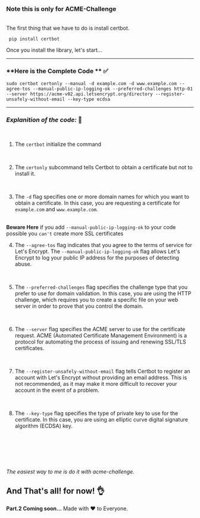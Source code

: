 ### Note this is only for ACME-Challenge
\
The first thing that we have to do is install certbot.

	 pip install certbot

Once you install the library, let's start...

--- 

### **Here is the Complete Code ** ✅

	sudo certbot certonly --manual -d example.com -d www.example.com --agree-tos --manual-public-ip-logging-ok --preferred-challenges http-01 --server https://acme-v02.api.letsencrypt.org/directory --register-unsafely-without-email --key-type ecdsa

---


### *Explanition of the code:* 📖

\
<tab>
1. The `certbot` initialize the command 

\
<tab>

2. The `certonly` subcommand tells Certbot to obtain a certificate but not to install it.

\
<tab>

3.  The `-d` flag specifies one or more domain names for which you want to obtain a certificate. In this case, you are requesting a certificate for `example.com` and `www.example.com`.

\
<tab>
**Beware Here**
if you add `--manual-public-ip-logging-ok` to your code possible you `can't` create more SSL certificates

4. The `--agree-tos` flag indicates that you agree to the terms of service for Let's Encrypt. The `--manual-public-ip-logging-ok` flag allows Let's Encrypt to log your public IP address for the purposes of detecting abuse.

\
<tab>

5. The `--preferred-challenges` flag specifies the challenge type that you prefer to use for domain validation. In this case, you are using the HTTP challenge, which requires you to create a specific file on your web server in order to prove that you control the domain.

\
<tab>

6. The `--server` flag specifies the ACME server to use for the certificate request. ACME (Automated Certificate Management Environment) is a protocol for automating the process of issuing and renewing SSL/TLS certificates.

\
<tab>

7. The `--register-unsafely-without-email` flag tells Certbot to register an account with Let's Encrypt without providing an email address. This is not recommended, as it may make it more difficult to recover your account in the event of a problem.

\
<tab>

8. The `--key-type` flag specifies the type of private key to use for the certificate. In this case, you are using an elliptic curve digital signature algorithm (ECDSA) key.

\
<tab>
---
\
\
*The easiest way to me is do it with acme-challenge.*

## And That's all! for now! 👌
**Part.2 Coming soon...**
Made with ❤️ to Everyone.